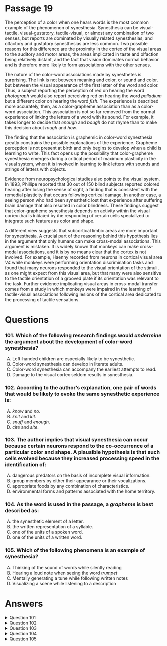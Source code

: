 # Passage 19
The perception of a color when one hears words is the most common example of the phenomenon of synesthesia. Synesthesia can be visual-tactile, visual-gustatory, tactile-visual, or almost any combination of two senses, but reports are dominated by visually related synesthesias, and olfactory and gustatory synesthesias are less common. Two possible reasons for this difference are the proximity in the cortex of the visual areas to the auditory and motor areas, the areas implicated in taste and olfaction being relatively distant, and the fact that vision dominates normal behavior and is therefore more likely to form associations with the other senses.

The nature of the color-word associations made by synesthetes is surprising. The link is not between meaning and color, or sound and color, but between the visual appearance of the first letter of the word and color. Thus, a subject reporting the perception of red on hearing the word *photograph* would also report perceiving red on hearing the word *palladium* but a different color on hearing the word *fish*. The experience is described more accurately, then, as a color-grapheme association than as a color-word association. This association is not so far removed from the normal experience of linking the letters of a word with its sound. For example, it takes longer to decide that *enough* and *bough* do not rhyme than to make this decision about *rough* and *how*.

The finding that the association is graphemic in color-word synesthesia greatly constrains the possible explanations of the experience. Grapheme perception is not present at birth and only begins to develop when a child is learning to write. This fact opens up the possibility that color-grapheme synesthesia emerges during a critical period of maximum plasticity in the visual system, when it is involved in learning to link letters with sounds and strings of letters with objects.

Evidence from neuropsychological studies also points to the visual system. In 1893, Phillipe reported that 30 out of 150 blind subjects reported colored hearing after losing the sense of sight, a finding that is consistent with the remedial plasticity that occurs following cortical damage. In another case, a seeing person who had been synesthetic lost that experience after suffering brain damage that also resulted in color blindness. These findings suggest that color-grapheme synesthesia depends on activity within the visual cortex that is initiated by the responding of certain cells specialized to integrate such features as color and shape.

A different view suggests that subcortical limbic areas are more important for synesthesia. A crucial part of the reasoning behind this hypothesis lies in the argument that only humans can make cross-modal associations. This argument is mistaken. It is widely known that monkeys can make cross-modal associations, and it is by no means clear that the cortex is not involved. For example, Haenny recorded from neurons in cortical visual area *V4* while monkeys were performing orientation discrimination tasks and found that many neurons responded to the visual orientation of the stimuli, as one might expect from this visual area, but that many were also sensitive to the tactile orientation of a grooved plate if its orientation was relevant to the task. Further evidence implicating visual areas in cross-modal transfer comes from a study in which monkeys were impaired in the learning of tactile-visual associations following lesions of the cortical area dedicated to the processing of tactile sensations.

# Questions
### 101. Which of the following research findings would *undermine* the argument about the development of color-word synesthesia?
<ol type="A">
  <li>Left-handed children are especially likely to be synesthetic.</li>
  <li>Color-word synesthesia can develop in literate adults.</li>
  <li>Color-word synesthesia can accompany the earliest attempts to read.</li>
  <li>Damage to the visual cortex seldom results in synesthesia.</li>
</ol>

### 102. According to the author’s explanation, one pair of words that would be likely to evoke the same synesthetic experience is:
<ol type="A">
  <li><i>know</i> and <i>no</i>.</li>
  <li><i>knit</i> and <i>kit</i>.</li>
  <li><i>snuff</i> and <i>enough</i>.</li>
  <li><i>cite</i> and <i>site</i>.</li>
</ol>

### 103. The author implies that visual synesthesia can occur because certain neurons respond to the co-occurrence of a particular color and shape. A plausible hypothesis is that such cells evolved because they increased processing speed in the identification of:
<ol type="A">
  <li>dangerous predators on the basis of incomplete visual information.</li>
  <li>group members by either their appearance or their vocalizations.</li>
  <li>appropriate foods by any combination of characteristics.</li>
  <li>environmental forms and patterns associated with the home territory.</li>
</ol>

### 104. As the word is used in the passage, a *grapheme* is best described as:
<ol type="A">
  <li>the synesthetic element of a letter.</li>
  <li>the written representation of a syllable.</li>
  <li>one of the units of a spoken word.</li>
  <li>one of the units of a written word.</li>
</ol>

### 105. Which of the following phenomena is an example of synesthesia?
<ol type="A">
  <li>Thinking of the sound of words while silently reading</li>
  <li>Hearing a loud note when seeing the word <i>trumpet</i></li>
  <li>Mentally generating a tune while following written notes</li>
  <li>Visualizing a scene while listening to a description</li>
</ol>

# Answers
<details>
  <summary>Question 101</summary>
  <b>Solution</b>: The correct answer is <b>B</b>.

  <ol type="A">
    <li>This finding would support only the argument that synesthesia develops during a period of rapid development in children; that it develops especially in left-handed children would simply add a new twist rather than undermine the argument.</li>
    <li>According to the passage argument, color-word synesthesia develops when a child is learning to write and, thus, “emerges during a critical period of maximum plasticity in the visual system, when it is involved in learning to link letters with sounds and strings of letters with objects.” A finding that synesthesia can emerge in a literate adult would undermine the argument that synesthesia develops during a period of rapid learning and development, that is, maximum plasticity, in children.</li>
    <li>This would be more likely to support than to undermine the argument because learning to write and learning to read happen at approximately the same time in children and generally during a period of rapid learning and development.</li>
    <li>This does not necessarily undermine the argument because the passage indicates that damage to the cortex does not always result in synesthesia—an 1893 study found “that 30 out of 150 blind subjects reported colored hearing after losing the sense of sight.” In another case, a seeing person actually lost synesthetic capability after suffering brain damage.</li>
  </ol>
</details>

<details>
  <summary>Question 102</summary>
  <b>Solution</b>: The correct answer is <b>B</b>.

  <ol type="A">
    <li>Words with the same sounding first letter but different letters visually would not evoke the same synesthetic experience. See rationale B.</li>
    <li>The passage reports that the synesthetic link is between the visual appearance of the first letter of the word and the color: “Thus, a subject reporting the perception of red on hearing the word photograph would also report perceiving red on hearing the word palladium but a different color on hearing the word fish.” Accordingly, knit and kit would evoke the same synesthetic experience because both words have the same first letter.</li>
    <li>Because synesthesia depends on the visual appearance of the first letter in a word, rhyming words do not evoke synesthetic experiences. See rationale B.</li>
    <li>Words with first letters that sound the same but are different visually would not evoke the same synesthetic experience. See rationale B.</li>
  </ol>
</details>

<details>
  <summary>Question 103</summary>
  <b>Solution</b>: The correct answer is <b>A</b>.

  <ol type="A">
    <li>In the absence of a positive identification of a dangerous predator, it logically follows that the mind would need to be able to associate a certain color with a certain shape as a warning of the probable presence of a predator. Lacking this ability, a person would not likely respond to incomplete information, but only to a positive identification, which in the case of a predator could be too late.</li>
    <li>Although some synesthesia is visual-auditory, it would not be necessary to associate the appearance of group members with their vocalizations because it is likely that individual group members could be positively identified by either the distinctiveness of their vocalizations or by the distinctiveness of their appearance.</li>
    <li>Because olfactory and gustatory synesthesias are less common than are visual synesthesias, it is less likely that these cells evolved to identify various foods and their characteristics.</li>
    <li>Environmental forms and patterns associated with home territory would be purely visual, not synesthetic, requiring the use of sight to identify them.</li>
  </ol>
</details>

<details>
  <summary>Question 104</summary>
  <b>Solution</b>: The correct answer is <b>D</b>.

  <ol type="A">
    <li>The word refers to the visual element of a letter, its literal appearance. See rationale D.</li>
    <li>The written representation of a syllable would contain two or more letters, whereas it can be inferred from the passage discussion that a grapheme refers to a single letter. See rationale D.</li>
    <li>A unit of a spoken word would be auditory and not visual whereas the synesthetic experience is evoked by the visual appearance of a letter. See rationale D.</li>
    <li>The word as it is used here follows a discussion of how the synesthetic link “is not between meaning and color, or sound and color, but between the visual appearance of the first letter of the word and color.” The example given is that the words <i>photograph</i> and <i>palladium</i> would evoke the same synesthetic experience whereas <i>fish</i> and <i>photograph</i> would not. Therefore, it can be inferred from this discussion that the word grapheme refers to one of the units of a written word, namely, the visual element of letters.</li>
  </ol>
</details>

<details>
  <summary>Question 105</summary>
  <b>Solution</b>: The correct answer is <b>B</b>.

  <ol type="A">
    <li>The difference here is between simply thinking about the sound of words when silently reading and the synesthetic experience of actually hearing a sound as the result of seeing a word. See rationale B.</li>
    <li>As explained in the passage, synesthesia is distinguished by the ability of one sense experience to evoke the perception of another sense experience. In this example, the word trumpet evokes the actual perception of a loud note.</li>
    <li>The mental generation of a tune is not the same as actually hearing a note when the perception produced by one sense literally evokes the perception produced by another sense, which is what occurs in the synesthetic experience. See rationale B.</li>
    <li>Merely visualizing a scene while listening to a description is the work of imaginative reconstruction, which is different from the synesthetic experience of the actual perception of an actual color when hearing a certain word.</li>
  </ol>
</details>
